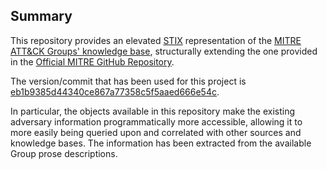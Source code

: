 ## Summary
This repository provides an elevated [STIX](https://oasis-open.github.io/cti-documentation/stix/intro.html) representation of the [MITRE ATT&CK Groups' knowledge base](https://attack.mitre.org/groups/), structurally extending the one provided in the [Official MITRE GitHub Repository](https://github.com/mitre/cti/tree/master/enterprise-attack/intrusion-set).

The version/commit that has been used for this project is [eb1b9385d44340ce867a77358c5f5aaed666e54c](https://github.com/mitre/cti/tree/eb1b9385d44340ce867a77358c5f5aaed666e54c/enterprise-attack/intrusion-set).

In particular, the objects available in this repository make the existing adversary information programmatically more accessible, allowing it to more easily being queried upon and correlated with other sources and knowledge bases. The information has been extracted from the available Group prose descriptions.
